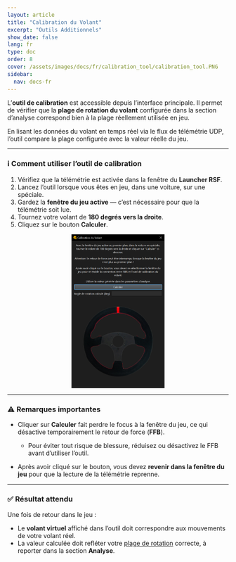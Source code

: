 ```yaml
---
layout: article
title: "Calibration du Volant"
excerpt: "Outils Additionnels"
show_date: false
lang: fr
type: doc
order: 8
cover: /assets/images/docs/fr/calibration_tool/calibration_tool.PNG
sidebar:
  nav: docs-fr
---
```


L’**outil de calibration** est accessible depuis l’interface principale. Il permet de vérifier que la **plage de rotation du volant** configurée dans la section d’analyse correspond bien à la plage réellement utilisée en jeu.

En lisant les données du volant en temps réel via le flux de télémétrie UDP, l’outil compare la plage configurée avec la valeur réelle du jeu.

---

### ℹ️ Comment utiliser l’outil de calibration

1. Vérifiez que la télémétrie est activée dans la fenêtre du **Launcher RSF**.  
2. Lancez l’outil lorsque vous êtes en jeu, dans une voiture, sur une spéciale.  
3. Gardez la **fenêtre du jeu active** — c’est nécessaire pour que la télémétrie soit lue.  
4. Tournez votre volant de **180 degrés vers la droite**.  
5. Cliquez sur le bouton **Calculer**.

<div class="cell cell--12 cell--md-6">
  <figure>
    <a data-gallery href="/assets/images/docs/fr/calibration_tool/calibration_tool.PNG">
      <img src="/assets/images/docs/fr/calibration_tool/calibration_tool.PNG" style="display: block; margin: 0 auto; max-width: 50%;" alt="Outil de calibration" />
    </a>
  </figure>
</div>

---

### ⚠️ Remarques importantes

- Cliquer sur **Calculer** fait perdre le focus à la fenêtre du jeu, ce qui désactive temporairement le retour de force (**FFB**).

  - Pour éviter tout risque de blessure, réduisez ou désactivez le FFB avant d’utiliser l’outil.

- Après avoir cliqué sur le bouton, vous devez **revenir dans la fenêtre du jeu** pour que la lecture de la télémétrie reprenne.

---

### ✅ Résultat attendu

Une fois de retour dans le jeu :

- Le **volant virtuel** affiché dans l’outil doit correspondre aux mouvements de votre volant réel.  
- La valeur calculée doit refléter votre [plage de rotation](/fr/steering_range/) correcte, à reporter dans la section **Analyse**.
